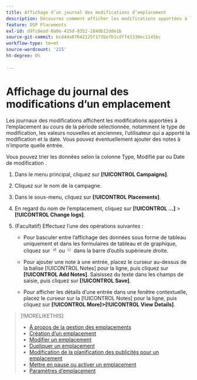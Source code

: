 ```yaml
---
title: Affichage d’un journal des modifications d’emplacement
description: Découvrez comment afficher les modifications apportées à l’emplacement.
feature: DSP Placements
exl-id: d9fc6ead-0a0e-415d-8352-284db12dde1b
source-git-commit: bcd4da87642125f173befb1cdff43330ec1145bc
workflow-type: tm+mt
source-wordcount: '215'
ht-degree: 0%

---
```


# Affichage du journal des modifications d’un emplacement

Les journaux des modifications affichent les modifications apportées à l’emplacement au cours de la période sélectionnée, notamment le type de modification, les valeurs nouvelles et anciennes, l’utilisateur qui a apporté la modification et la date. Vous pouvez éventuellement ajouter des notes à n’importe quelle entrée.

Vous pouvez trier les données selon la colonne Type, Modifié par ou Date de modification .

1. Dans le menu principal, cliquez sur **[!UICONTROL Campaigns]**.

1. Cliquez sur le nom de la campagne.

1. Dans le sous-menu, cliquez sur **[!UICONTROL Placements]**.

1. En regard du nom de l’emplacement, cliquez sur  **[!UICONTROL ...]** > **[!UICONTROL Change logs]**.

1. (Facultatif) Effectuez l’une des opérations suivantes :

   * Pour basculer entre l’affichage des données sous forme de tableau uniquement et dans les formulaires de tableau et de graphique, cliquez sur ![Vue Tableau et graphique](/help/dsp/assets/table-plus-chart-view.png "Vue Tableau et graphique") ou ![Vue Tableau](/help/dsp/assets/table-view.png "Vue Tableau") dans la barre d’outils supérieure droite.

   * Pour ajouter une note à une entrée, placez le curseur au-dessus de la balise [!UICONTROL Notes] pour la ligne, puis cliquez sur **[!UICONTROL Add Notes]**. Saisissez du texte dans les champs de saisie, puis cliquez sur **[!UICONTROL Save]**.

   * Pour afficher les détails d’une entrée dans une fenêtre contextuelle, placez le curseur sur la [!UICONTROL Notes] pour la ligne, puis cliquez sur **[!UICONTROL More]>[!UICONTROL View Details]**.


>[!MORELIKETHIS]
>
>* [À propos de la gestion des emplacements](placement-about.md)
>* [Création d’un emplacement](placement-create.md)
>* [Modifier un emplacement](placement-edit.md)
>* [Dupliquer un emplacement](placement-duplicate.md)
>* [Modification de la planification des publicités pour un emplacement](placement-edit-ad-schedule.md)
>* [Mettre en pause ou activer un emplacement](placement-pause-activate.md)
>* [Paramètres d’emplacement](placement-settings.md)

